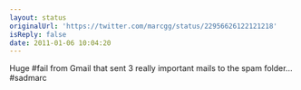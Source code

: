 ```yaml
---
layout: status
originalUrl: 'https://twitter.com/marcgg/status/22956626122121218'
isReply: false
date: 2011-01-06 10:04:20
---
```


Huge #fail from Gmail that sent 3 really important mails to the spam folder... #sadmarc
